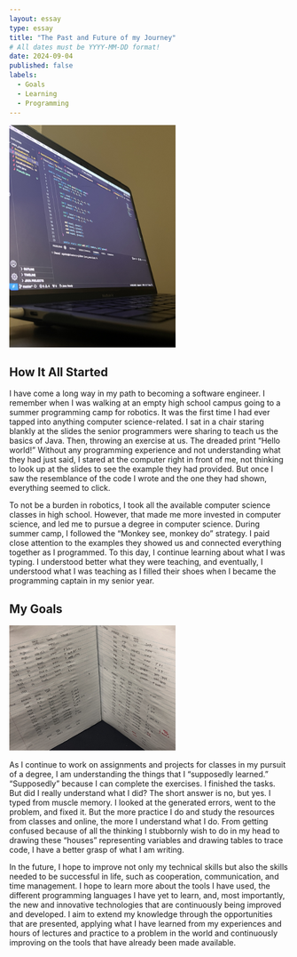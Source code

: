 ```yaml
---
layout: essay
type: essay
title: "The Past and Future of my Journey"
# All dates must be YYYY-MM-DD format!
date: 2024-09-04
published: false
labels:
  - Goals
  - Learning
  - Programming
---
```


<img width="300px" class="rounded float-start pe-4" src="../img/laptop.jpeg">

## How It All Started

I have come a long way in my path to becoming a software engineer. I remember when I was walking at an empty high school campus going to a summer programming camp for robotics. It was the first time I had ever tapped into anything computer science-related. I sat in a chair staring blankly at the slides the senior programmers were sharing to teach us the basics of Java. Then, throwing an exercise at us. The dreaded print “Hello world!” Without any programming experience and not understanding what they had just said, I stared at the computer right in front of me, not thinking to look up at the slides to see the example they had provided. But once I saw the resemblance of the code I wrote and the one they had shown, everything seemed to click.

To not be a burden in robotics, I took all the available computer science classes in high school. However, that made me more invested in computer science, and led me to pursue a degree in computer science. During summer camp, I followed the “Monkey see, monkey do” strategy. I paid close attention to the examples they showed us and connected everything together as I programmed. To this day, I continue learning about what I was typing. I understood better what they were teaching, and eventually, I understood what I was teaching as I filled their shoes when I became the programming captain in my senior year. 

## My Goals

<img width="300px" class="rounded float-start pe-4" src="../img/tracing.jpeg">

As I continue to work on assignments and projects for classes in my pursuit of a degree, I am understanding the things that I “supposedly learned.” “Supposedly” because I can complete the exercises. I finished the tasks. But did I really understand what I did? The short answer is no, but yes. I typed from muscle memory. I looked at the generated errors, went to the problem, and fixed it. But the more practice I do and study the resources from classes and online, the more I understand what I do. From getting confused because of all the thinking I stubbornly wish to do in my head to drawing these “houses” representing variables and drawing tables to trace code, I have a better grasp of what I am writing.

In the future, I hope to improve not only my technical skills but also the skills needed to be successful in life, such as cooperation, communication, and time management. I hope to learn more about the tools I have used, the different programming languages I have yet to learn, and, most importantly, the new and innovative technologies that are continuously being improved and developed. I aim to extend my knowledge through the opportunities that are presented, applying what I have learned from my experiences and hours of lectures and practice to a problem in the world and continuously improving on the tools that have already been made available.
